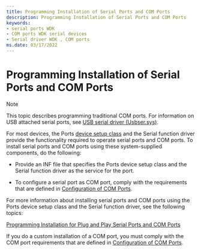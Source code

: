 ```yaml
---
title: Programming Installation of Serial Ports and COM Ports
description: Programming Installation of Serial Ports and COM Ports
keywords:
- serial ports WDK
- COM ports WDK serial devices
- Serial driver WDK , COM ports
ms.date: 03/17/2022
---
```


# Programming Installation of Serial Ports and COM Ports

> [!NOTE]
> This topic describes programming traditional COM ports. For information on USB attached serial ports, see [USB serial driver (Usbser.sys)](/windows-hardware/drivers/usbcon/usb-driver-installation-based-on-compatible-ids).

For most devices, the Ports [device setup class](../install/overview-of-device-setup-classes.md) and the Serial function driver provide the functionality required to operate serial ports and COM ports. To install serial ports and COM ports using these system-supplied components, do the following:

- Provide an INF file that specifies the Ports device setup class and the Serial function driver as the service for the port.

- To configure a serial port as COM port, comply with the requirements that are defined in [Configuration of COM Ports](configuration-of-com-ports.md).

For more information about installing serial ports and COM ports using the Ports device setup class and the Serial function driver, see the following topics:

[Programming Installation for Plug and Play Serial Ports and COM Ports](installing-plug-and-play-serial-ports-and-com-ports.md)

If you do a custom installation of a COM port, you must comply with the COM port requirements that are defined in [Configuration of COM Ports](configuration-of-com-ports.md).
